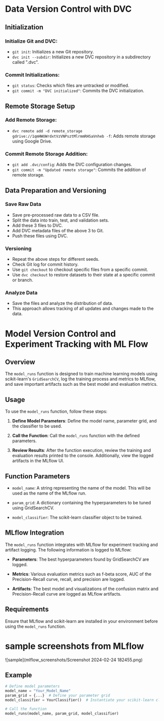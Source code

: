 # Data Version Control with DVC

## Initialization

### Initialize Git and DVC:

- `git init`: Initializes a new Git repository.
- `dvc init --subdir`: Initializes a new DVC repository in a subdirectory called ".dvc".

### Commit Initializations:

- `git status`: Checks which files are untracked or modified.
- `git commit -m "DVC initialized"`: Commits the DVC initialization.

## Remote Storage Setup

### Add Remote Storage:

- `dvc remote add -d remote_storage gdrive://1qmHWUWrdxtVzVNPsztMlrmmRHSaVnheb -f`: Adds remote storage using Google Drive.

### Commit Remote Storage Addition:

- `git add .dvc/config`: Adds the DVC configuration changes.
- `git commit -m "Updated remote storage"`: Commits the addition of remote storage.

## Data Preparation and Versioning

### Save Raw Data

- Save pre-processed raw data to a CSV file.
- Split the data into train, test, and validation sets.
- Add these 3 files to DVC.
- Add DVC metadata files of the above 3 to Git.
- Push these files using DVC.

### Versioning

- Repeat the above steps for different seeds.
- Check Git log for commit history.
- Use `git checkout` to checkout specific files from a specific commit.
- Use `dvc checkout` to restore datasets to their state at a specific commit or branch.

### Analyze Data

- Save the files and analyze the distribution of data.
- This approach allows tracking of all updates and changes made to the data.

# Model Version Control and Experiment Tracking with ML Flow

## Overview

The `model_runs` function is designed to train machine learning models using scikit-learn's `GridSearchCV`, log the training process and metrics to MLflow, and save important artifacts such as the best model and evaluation metrics.

## Usage

To use the `model_runs` function, follow these steps:

1. **Define Model Parameters**: Define the model name, parameter grid, and the classifier to be used.

2. **Call the Function**: Call the `model_runs` function with the defined parameters.

3. **Review Results**: After the function execution, review the training and evaluation results printed to the console. Additionally, view the logged artifacts in the MLflow UI.

## Function Parameters

- `model_name`: A string representing the name of the model. This will be used as the name of the MLflow run.
  
- `param_grid`: A dictionary containing the hyperparameters to be tuned using GridSearchCV.

- `model_classifier`: The scikit-learn classifier object to be trained.

## MLflow Integration

The `model_runs` function integrates with MLflow for experiment tracking and artifact logging. The following information is logged to MLflow:

- **Parameters**: The best hyperparameters found by GridSearchCV are logged.
  
- **Metrics**: Various evaluation metrics such as f-beta score, AUC of the Precision-Recall curve, recall, and precision are logged.

- **Artifacts**: The best model and visualizations of the confusion matrix and Precision-Recall curve are logged as MLflow artifacts.

## Requirements

Ensure that MLflow and scikit-learn are installed in your environment before using the `model_runs` function.

# sample screenshots from MLflow

![sample](mlflow_screenshots/Screenshot 2024-02-24 182455.png)

## Example

```python
# Define model parameters
model_name = "Your_Model_Name"
param_grid = {...}  # Define your parameter grid
model_classifier = YourClassifier()  # Instantiate your scikit-learn classifier

# Call the function
model_runs(model_name, param_grid, model_classifier)


